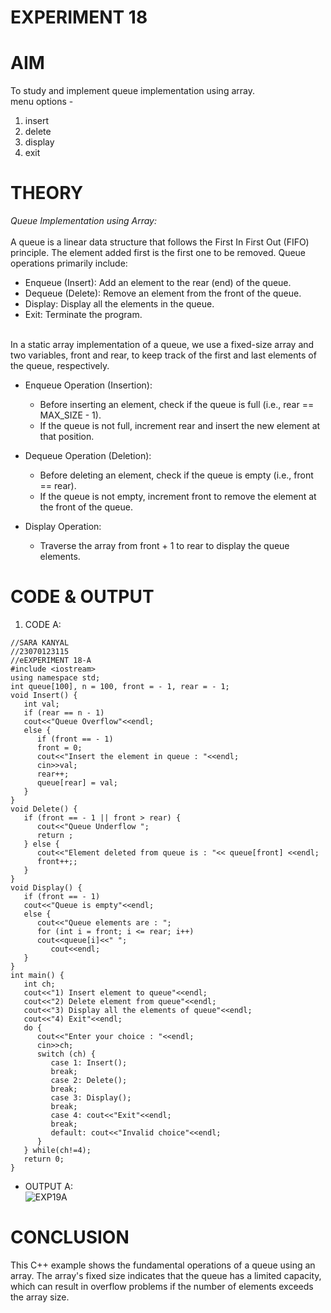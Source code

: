 # EXPERIMENT 18
# AIM
To study and implement queue implementation using array. <BR>
menu options -  <BR>
1) insert <BR>
2) delete  <BR>
3) display  <BR>
4) exit <BR>
# THEORY
*Queue Implementation using Array:* <BR>
<BR>
A queue is a linear data structure that follows the First In First Out (FIFO) principle. The element added first is the first one to be removed. Queue operations primarily include: <BR>
* Enqueue (Insert): Add an element to the rear (end) of the queue. <BR>
* Dequeue (Delete): Remove an element from the front of the queue. <BR>
* Display: Display all the elements in the queue. <BR>
* Exit: Terminate the program. <BR>
 <BR>
In a static array implementation of a queue, we use a fixed-size array and two variables, front and rear, to keep track of the first and last elements of the queue, respectively.  <BR>

* Enqueue Operation (Insertion): <BR>
  * Before inserting an element, check if the queue is full (i.e., rear == MAX_SIZE - 1). <BR>
  * If the queue is not full, increment rear and insert the new element at that position. <BR>

* Dequeue Operation (Deletion): <BR>
  * Before deleting an element, check if the queue is empty (i.e., front == rear). <BR>
  * If the queue is not empty, increment front to remove the element at the front of the queue. <BR>

* Display Operation: <BR>
  * Traverse the array from front + 1 to rear to display the queue elements. <BR>
  
# CODE & OUTPUT
1. CODE A: <BR>
```
//SARA KANYAL
//23070123115
//eEXPERIMENT 18-A
#include <iostream>
using namespace std;
int queue[100], n = 100, front = - 1, rear = - 1;
void Insert() {
   int val;
   if (rear == n - 1)
   cout<<"Queue Overflow"<<endl;
   else {
      if (front == - 1)
      front = 0;
      cout<<"Insert the element in queue : "<<endl;
      cin>>val;
      rear++;
      queue[rear] = val;
   }
}
void Delete() {
   if (front == - 1 || front > rear) {
      cout<<"Queue Underflow ";
      return ;
   } else {
      cout<<"Element deleted from queue is : "<< queue[front] <<endl;
      front++;;
   }
}
void Display() {
   if (front == - 1)
   cout<<"Queue is empty"<<endl;
   else {
      cout<<"Queue elements are : ";
      for (int i = front; i <= rear; i++)
      cout<<queue[i]<<" ";
         cout<<endl;
   }
}
int main() {
   int ch;
   cout<<"1) Insert element to queue"<<endl;
   cout<<"2) Delete element from queue"<<endl;
   cout<<"3) Display all the elements of queue"<<endl;
   cout<<"4) Exit"<<endl;
   do {
      cout<<"Enter your choice : "<<endl;
      cin>>ch;
      switch (ch) {
         case 1: Insert();
         break;
         case 2: Delete();
         break;
         case 3: Display();
         break;
         case 4: cout<<"Exit"<<endl;
         break;
         default: cout<<"Invalid choice"<<endl;
      }
   } while(ch!=4);
   return 0;
}
```
* OUTPUT A: <BR>
![EXP19A]( )
# CONCLUSION
This C++ example shows the fundamental operations of a queue using an array. The array's fixed size indicates that the queue has a limited capacity, which can result in overflow problems if the number of elements exceeds the array size.
